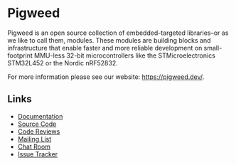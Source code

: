 # Pigweed

Pigweed is an open source collection of embedded-targeted libraries–or as we
like to call them, modules. These modules are building blocks and infrastructure
that enable faster and more reliable development on small-footprint MMU-less
32-bit microcontrollers like the STMicroelectronics STM32L452 or the Nordic
nRF52832.

For more information please see our website: https://pigweed.dev/.

## Links

<!-- TODO(b/256680603) Remove query string from issue tracker link. -->

- [Documentation](https://pigweed.dev/)
- [Source Code](https://cs.pigweed.dev/pigweed)
- [Code Reviews](https://pigweed-review.googlesource.com)
- [Mailing List](https://groups.google.com/forum/#!forum/pigweed)
- [Chat Room](https://discord.gg/M9NSeTA)
- [Issue Tracker](https://issues.pigweed.dev/issues?q=status:open)

